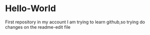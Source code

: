 # Hello-World
First repository in my account
I am trying to learn github,so trying do changes on the readme-edit file

